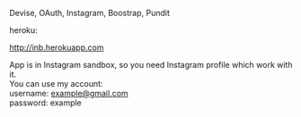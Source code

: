 Devise, OAuth, Instagram, Boostrap, Pundit

heroku:

http://inb.herokuapp.com

App is in Instagram sandbox, so you need Instagram profile which work with it.</br>
You can use my account: </br>
username: example@gmail.com</br>
password: example
